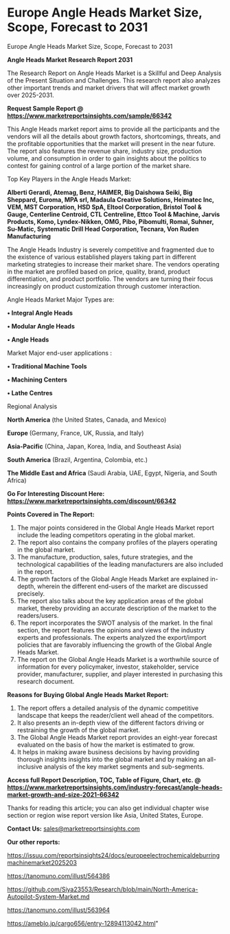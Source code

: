 # Europe Angle Heads Market Size, Scope, Forecast to 2031
Europe Angle Heads Market Size, Scope, Forecast to 2031

<strong>Angle Heads Market Research Report 2031</strong>

The Research Report on Angle Heads Market is a Skillful and Deep Analysis of the Present Situation and Challenges. This research report also analyzes other important trends and market drivers that will affect market growth over 2025-2031.

<strong>Request Sample Report @ <a href=https://www.marketreportsinsights.com/sample/66342>https://www.marketreportsinsights.com/sample/66342</a></strong>

This Angle Heads market report aims to provide all the participants and the vendors will all the details about growth factors, shortcomings, threats, and the profitable opportunities that the market will present in the near future. The report also features the revenue share, industry size, production volume, and consumption in order to gain insights about the politics to contest for gaining control of a large portion of the market share.

Top Key Players in the Angle Heads Market:

<strong>Alberti Gerardi, Atemag, Benz, HAIMER, Big Daishowa Seiki, Big Sheppard, Euroma, MPA srl, Madaula Creative Solutions, Heimatec Inc, VEM, MST Corporation, HSD SpA, Eltool Corporation, Bristol Tool & Gauge, Centerline Centroid, CTL Centreline, Ettco Tool & Machine, Jarvis Products, Komo, Lyndex-Nikken, OMG, Pibo, Pibomulti, Romai, Suhner, Su-Matic, Systematic Drill Head Corporation, Tecnara, Von Ruden Manufacturing</strong>

The Angle Heads Industry is severely competitive and fragmented due to the existence of various established players taking part in different marketing strategies to increase their market share. The vendors operating in the market are profiled based on price, quality, brand, product differentiation, and product portfolio. The vendors are turning their focus increasingly on product customization through customer interaction.

Angle Heads Market Major Types are:

<strong>• Integral Angle Heads

• Modular Angle Heads

• Angle Heads</strong>

Market Major end-user applications :

<strong>• Traditional Machine Tools

• Machining Centers

• Lathe Centres</strong>

Regional Analysis

</u><strong><b>North America</b></strong> (the United States, Canada, and Mexico)

<strong><b>Europe </b></strong>(Germany, France, UK, Russia, and Italy)

<strong><b>Asia-Pacific</b></strong> (China, Japan, Korea, India, and Southeast Asia)

<strong><b>South America</b></strong> (Brazil, Argentina, Colombia, etc.)

<strong><b>The Middle East and Africa</b></strong> (Saudi Arabia, UAE, Egypt, Nigeria, and South Africa)

<strong>Go For Interesting Discount Here: <a href=https://www.marketreportsinsights.com/discount/66342>https://www.marketreportsinsights.com/discount/66342</a></strong>

<strong>Points Covered in The Report:</strong>
<ol>
  <li>The major points considered in the Global Angle Heads Market report include the leading competitors operating in the global market.</li>
  <li>The report also contains the company profiles of the players operating in the global market.</li>
  <li>The manufacture, production, sales, future strategies, and the technological capabilities of the leading manufacturers are also included in the report.</li>
  <li>The growth factors of the Global Angle Heads Market are explained in-depth, wherein the different end-users of the market are discussed precisely.</li>
  <li>The report also talks about the key application areas of the global market, thereby providing an accurate description of the market to the readers/users.</li>
  <li>The report incorporates the SWOT analysis of the market. In the final section, the report features the opinions and views of the industry experts and professionals. The experts analyzed the export/import policies that are favorably influencing the growth of the Global Angle Heads Market.</li>
  <li>The report on the Global Angle Heads Market is a worthwhile source of information for every policymaker, investor, stakeholder, service provider, manufacturer, supplier, and player interested in purchasing this research document.</li>
</ol>
<strong>Reasons for Buying Global Angle Heads Market Report:</strong>

<ol>
  <li>The report offers a detailed analysis of the dynamic competitive landscape that keeps the reader/client well ahead of the competitors.</li>
  <li>It also presents an in-depth view of the different factors driving or restraining the growth of the global market.</li>
  <li>The Global Angle Heads Market report provides an eight-year forecast evaluated on the basis of how the market is estimated to grow.</li>
  <li>It helps in making aware business decisions by having providing thorough insights insights into the global market and by making an all-inclusive analysis of the key market segments and sub-segments.</li>
</ol>
<strong>Access full Report Description, TOC, Table of Figure, Chart, etc. @ <a href=https://www.marketreportsinsights.com/industry-forecast/angle-heads-market-growth-and-size-2021-66342>https://www.marketreportsinsights.com/industry-forecast/angle-heads-market-growth-and-size-2021-66342</a></strong>


Thanks for reading this article; you can also get individual chapter wise section or region wise report version like Asia, United States, Europe.

<strong>Contact Us:</strong>
sales@marketreportsinsights.com

<strong>Our other reports:</strong>

<a href=https://issuu.com/reportsinsights24/docs/europeelectrochemicaldeburringmachinemarket2025203>https://issuu.com/reportsinsights24/docs/europeelectrochemicaldeburringmachinemarket2025203</a>

<a href=https://tanomuno.com/illust/564386>https://tanomuno.com/illust/564386</a>

<a href=https://github.com/Siya23553/Research/blob/main/North-America-Autopilot-System-Market.md>https://github.com/Siya23553/Research/blob/main/North-America-Autopilot-System-Market.md</a>

<a href=https://tanomuno.com/illust/563964>https://tanomuno.com/illust/563964</a>

<a href=https://ameblo.jp/cargo656/entry-12894113042.html>https://ameblo.jp/cargo656/entry-12894113042.html</a>"
